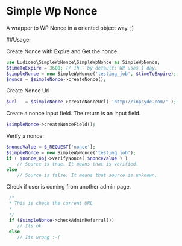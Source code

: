 # Simple Wp Nonce
A wrapper to WP Nonce in a oriented object way. ;)


##Usage:

Create Nonce with Expire and Get the nonce.
```php
use Ludioao\SimpleWpNonce\SimpleWpNonce as SimpleWpNonce;
$timeToExpire = 3600; // 1h - by default: WP uses 1 day.
$simpleNonce = new SimpleWpNonce('testing_job', $timeToExpire); 
$nonce = $simpleNonce->createNonce();
```

Create Nonce Url
```php
$url   = $simpleNonce->createNonceUrl( 'http://inpsyde.com/' );
```

Create a nonce input field. The return is an input field.
```php
$simpleNonce->createNonceField();
```

Verify a nonce:
```php
$nonceValue = $_REQUEST['nonce'];
$simpleNonce = new SimpleWpNonce('testing_job');
if ( $nonce_obj->verifyNonce( $nonceValue ) )
    // Source is true. It means that is verified.
else 
    // Source is false. It means that source is unknown.
```

Check if user is coming from another admin page.
```php
 /* 
 * This is check the current URL 
 * 
 */
 if ($simpleNonce->checkAdminReferral())
    // Its ok 
 else 
    // Its wrong :-( 
 ```

